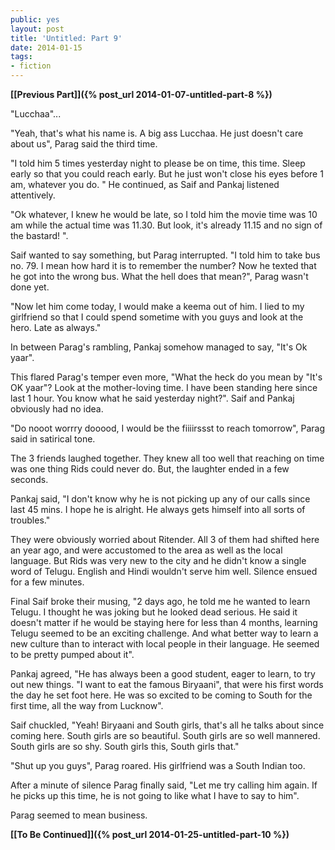 ```yaml
---
public: yes
layout: post
title: 'Untitled: Part 9'
date: 2014-01-15
tags:
- fiction
---
```


**[\[Previous Part\]]({% post_url 2014-01-07-untitled-part-8 %})**

"Lucchaa"...

"Yeah, that's what his name is. A big ass Lucchaa. He just doesn't care about us", Parag said the third time.

"I told him 5 times yesterday night to please be on time, this time. Sleep early so that you could reach early. But he just won't close his eyes before 1 am, whatever you do. " He continued, as Saif and Pankaj listened attentively.

"Ok whatever, I knew he would be late, so I told him the movie time was 10 am while the actual time was 11.30. But look, it's already 11.15 and no sign of the bastard! ". 

Saif wanted to say something, but Parag interrupted. "I told him to take bus no. 79. I mean how hard it is to remember the number? Now he texted that he got into the wrong bus. What the hell does that mean?", Parag wasn't done yet.

"Now let him come today, I would make a keema out of him. I lied to my girlfriend so that I could spend sometime with you guys and look at the hero. Late as always."

In between Parag's rambling, Pankaj somehow managed to say, "It's Ok yaar".

This flared Parag's temper even more, "What the heck do you mean by "It's OK yaar"? Look at the mother-loving time. I have been standing here since last 1 hour. You know what he said yesterday night?". Saif and Pankaj obviously had no idea.

"Do nooot worrry dooood, I would be the fiiiirssst to reach tomorrow", Parag said in satirical tone.

The 3 friends laughed together. They knew all too well that reaching on time was one thing Rids could never do. But, the laughter ended in a few seconds.  

Pankaj said, "I don't know why he is not picking up any of our calls since last 45 mins. I hope he is alright. He always gets himself into all sorts of troubles."

They were obviously worried about Ritender. All 3 of them had shifted here an year ago, and were accustomed to the area as well as the local language. But Rids was very new to the city and he didn't know a single word of Telugu. English and Hindi wouldn't serve him well. Silence ensued for a few minutes. 

Final Saif broke their musing, "2 days ago, he told me he wanted to learn Telugu. I thought he was joking but he looked dead serious. He said it doesn't matter if he would be staying here for less than 4 months, learning Telugu seemed to be an exciting challenge. And what better way to learn a new culture than to interact with local people in their language. He seemed to be pretty pumped about it". 

Pankaj agreed, "He has always been a good student, eager to learn, to try out new things. "I want to eat the famous Biryaani", that were his first words the day he set foot here. He was so excited to be coming to South for the first time, all the way from Lucknow". 

Saif chuckled, "Yeah! Biryaani and South girls, that's all he talks about since coming here. South girls are so beautiful. South girls are so well mannered. South girls are so shy. South girls this, South girls that."

"Shut up you guys", Parag roared. His girlfriend was a South Indian too. 

After a minute of silence Parag finally said, "Let me try calling him again. If he picks up this time, he is not going to like what I have to say to him".

Parag seemed to mean business.

**[\[To Be Continued\]]({% post_url 2014-01-25-untitled-part-10 %})**
